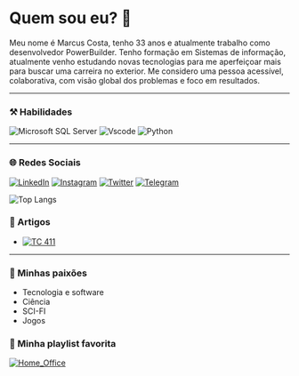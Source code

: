 # Quem sou eu? 👋

Meu nome é Marcus Costa, tenho 33 anos e atualmente trabalho como desenvolvedor PowerBuilder. Tenho formação em Sistemas de informação, atualmente venho estudando novas tecnologias para me aperfeiçoar mais para buscar uma carreira no exterior. Me considero uma pessoa acessível, colaborativa, com visão global dos problemas e foco em resultados.

---

### ⚒️ Habilidades

![Microsoft SQL Server](https://img.shields.io/badge/SQL_Server-ced6db?style=for-the-badge&logo=microsoftsqlserver&logoColor=cc2927)
![Vscode](https://img.shields.io/badge/Vscode-007ACC?style=for-the-badge&logo=visual-studio-code&logoColor=white)
![Python](https://img.shields.io/badge/python-3670A0?style=for-the-badge&logo=python&logoColor=ffdd54)

---

### 🌐 Redes Sociais

[![LinkedIn](https://img.shields.io/badge/LinkedIn-f8f8f8?style=for-the-badge&logo=linkedin&logoColor=0077b5)](https://www.linkedin.com/in/marcus-vinicius-039a35143/)
[![Instagram](https://img.shields.io/badge/Instagram-f8f8f8?style=for-the-badge&logo=instagram&logoColor=cc2927)](https://www.instagram.com/_costamarcus/)
[![Twitter](https://img.shields.io/badge/Twitter-f8f8f8?style=for-the-badge&logo=twitter)](https://twitter.com/marcuskta/)
[![Telegram](https://img.shields.io/badge/Telegram-f8f8f8?style=for-the-badge&logo=telegram)](https://t.me/marcuskta/)

![Top Langs](https://github-readme-stats.vercel.app/api/top-langs/?username=costamarcus&layout=compact&hide_title=1&card_width=600)

### 📙 Artigos

- [![TC 411](https://img.shields.io/badge/TC%20411-1a8c47?style=for-the-badge)](https://www.abed.org.br/congresso2017/midiadesk/#:~:text=TC%20411%20%E2%80%93%C2%A0UTILIZA%C3%87%C3%83O%20DE%20JOGOS%20COMPUTADORIZADOS%20COMO%20APOIO%20A%20DISCIPLINAS%20DE%20CURSOS%20SUPERIORES%20DE%20COMPUTA%C3%87%C3%83O/)

---

### 🧡 Minhas paixões

- Tecnologia e software
- Ciência
- SCI-FI
- Jogos

### 🎵 Minha playlist favorita

 [![Home_Office](https://img.shields.io/badge/Home%20Office-000?style=for-the-badge&logo=spotify)](https://open.spotify.com/playlist/37i9dQZF1DXatxKKvXOpbl?si=7007bc0b159f4a1e)
